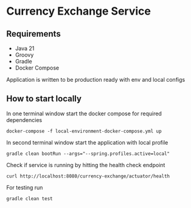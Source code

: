 # Currency Exchange Service

## Requirements
- Java 21
- Groovy
- Gradle
- Docker Compose

Application is written to be production ready with env and local configs

## How to start locally
In one terminal window start the docker compose for required dependencies
```
docker-compose -f local-environment-docker-compose.yml up
```

In second terminal window start the application with local profile
```
gradle clean bootRun --args="--spring.profiles.active=local"
```

Check if service is running by hitting the health check endpoint
```
curl http://localhost:8080/currency-exchange/actuator/health
```

For testing run
```
gradle clean test
```

